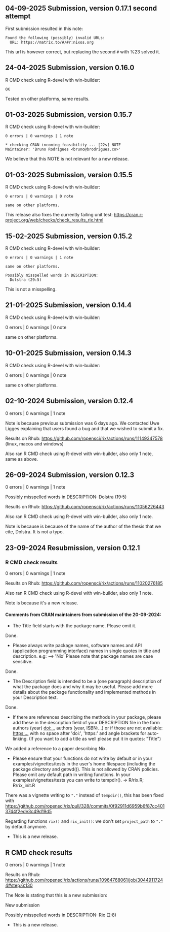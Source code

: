 
## 04-09-2025 Submission, version 0.17.1 second attempt

First submission resulted in this note:

```
Found the following (possibly) invalid URLs:
  URL: https://matrix.to/#/#r:nixos.org
```

This url is however correct, but replacing the second `#`
with %23 solved it.

## 24-04-2025 Submission, version 0.16.0

R CMD check using R-devel with win-builder:

```
OK
```

Tested on other platforms, same results.

## 01-03-2025 Submission, version 0.15.7

R CMD check using R-devel with win-builder:

```
0 errors | 0 warnings | 1 note

* checking CRAN incoming feasibility ... [22s] NOTE
Maintainer: 'Bruno Rodrigues <bruno@brodrigues.co>'

```

We believe that this NOTE is not relevant for a new
release.

## 01-03-2025 Submission, version 0.15.5

R CMD check using R-devel with win-builder:

```
0 errors | 0 warnings | 0 note

same on other platforms.

```

This release also fixes the currently failing unit test:
https://cran.r-project.org/web/checks/check_results_rix.html

## 15-02-2025 Submission, version 0.15.2

R CMD check using R-devel with win-builder:

```
0 errors | 0 warnings | 1 note

same on other platforms.

Possibly misspelled words in DESCRIPTION:
  Dolstra (29:5)
```

This is not a misspelling.

## 21-01-2025 Submission, version 0.14.4

R CMD check using R-devel with win-builder:

0 errors | 0 warnings | 0 note

same on other platforms.

## 10-01-2025 Submission, version 0.14.3

R CMD check using R-devel with win-builder:

0 errors | 0 warnings | 0 note

same on other platforms.

## 02-10-2024 Submission, version 0.12.4

0 errors | 0 warnings | 1 note

Note is because previous submission was 6 days ago.
We contacted Uwe Ligges explaining that users found a bug and
that we wished to submit a fix.

Results on Rhub: https://github.com/ropensci/rix/actions/runs/11149347578
(linux, macos and windows)

Also ran R CMD check using R-devel with win-builder,
also only 1 note, same as above.

## 26-09-2024 Submission, version 0.12.3

0 errors | 0 warnings | 1 note

Possibly misspelled words in DESCRIPTION:
  Dolstra (19:5)

Results on Rhub: https://github.com/ropensci/rix/actions/runs/11056226443

Also ran R CMD check using R-devel with win-builder,
also only 1 note.

Note is because is because of the name of the author of the
thesis that we cite, Dolstra. It is not a typo.

## 23-09-2024 Resubmission, version 0.12.1

### R CMD check results

0 errors | 0 warnings | 1 note

Results on Rhub: https://github.com/ropensci/rix/actions/runs/11020276185

Also ran R CMD check using R-devel with win-builder,
also only 1 note.

Note is because it's a new release.

#### Comments from CRAN maintainers from submission of the 20-09-2024:

- The Title field starts with the package name. Please omit it.

Done.

- Please always write package names, software names and API (application
programming interface) names in single quotes in title and description.
e.g: --> 'Nix'
Please note that package names are case sensitive.

Done.

- The Description field is intended to be a (one paragraph) description of
what the package does and why it may be useful. Please add more details
about the package functionality and implemented methods in your
Description text.

Done.

- If there are references describing the methods in your package, please
add these in the description field of your DESCRIPTION file in the form
authors (year) <doi:...>
authors (year, ISBN:...)
or if those are not available: <https:...>
with no space after 'doi:', 'https:' and angle brackets for
auto-linking. (If you want to add a title as well please put it in
quotes: "Title")

We added a reference to a paper describing Nix.

- Please ensure that your functions do not write by default or in your
examples/vignettes/tests in the user's home filespace (including the
package directory and getwd()). This is not allowed by CRAN policies.
Please omit any default path in writing functions. In your
examples/vignettes/tests you can write to tempdir().
-> R/rix.R; R/rix_init.R

There was a vignette writing to `"."` instead of `tempdir()`, this has
been fixed with https://github.com/ropensci/rix/pull/328/commits/0f92911d6959b6f87cc4013744f2ede3c49d19d5

Regarding functions `rix()` and `rix_init()`: we don't set `project_path` to
`"."` by default anymore.

* This is a new release.

## R CMD check results

0 errors | 0 warnings | 1 note

Results on Rhub:
https://github.com/ropensci/rix/actions/runs/10964768061/job/30449117244#step:6:130

The Note is stating that this is a new submission:

New submission

Possibly misspelled words in DESCRIPTION:
  Rix (2:8)

* This is a new release.
